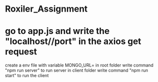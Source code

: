 # Roxiler_Assignment
# go to app.js and write the "localhost//port" in the axios get request
create a  env file  with variable MONGO_URL=
in root folder write command "npm run server" to run server
in client folder write command "npm run start" to run the client
